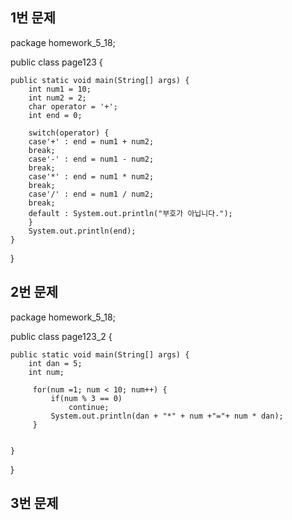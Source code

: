 ## 1번 문제

package homework_5_18;

public class page123 {

	public static void main(String[] args) {
		int num1 = 10;
		int num2 = 2;
		char operator = '+';
		int end = 0;
		
		switch(operator) {
		case'+' : end = num1 + num2;
		break;
		case'-' : end = num1 - num2;
		break;
		case'*' : end = num1 * num2;
		break;
		case'/' : end = num1 / num2;
		break;
		default : System.out.println("부호가 아닙니다.");
		}
		System.out.println(end);
	}
}
## 2번 문제

package homework_5_18;

public class page123_2 {

	public static void main(String[] args) {
		int dan = 5;
		int num;
		
		 for(num =1; num < 10; num++) {
			 if(num % 3 == 0)
				 continue;
			 System.out.println(dan + "*" + num +"="+ num * dan);
		 }
		 

	}

}


## 3번 문제


